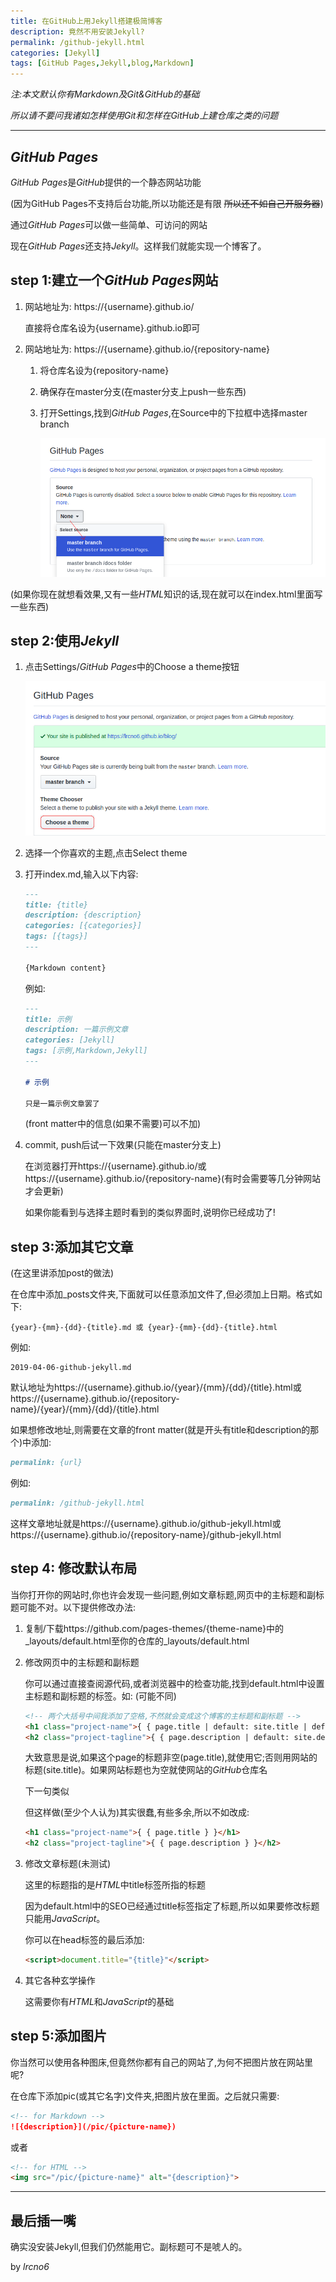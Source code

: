 ```yaml
---
title: 在GitHub上用Jekyll搭建极简博客
description: 竟然不用安装Jekyll?
permalink: /github-jekyll.html
categories: [Jekyll]
tags: [GitHub Pages,Jekyll,blog,Markdown]
---
```


*注:本文默认你有Markdown及Git&GitHub的基础*

*所以请不要问我诸如怎样使用Git和怎样在GitHub上建仓库之类的问题*

---

## *GitHub Pages*

*GitHub Pages*是*GitHub*提供的一个静态网站功能

(因为GitHub Pages不支持后台功能,所以功能还是有限 ~~所以还不如自己开服务器~~)

通过*GitHub Pages*可以做一些简单、可访问的网站

现在*GitHub Pages*还支持*Jekyll*。这样我们就能实现一个博客了。

## step 1:建立一个*GitHub Pages*网站

1. 网站地址为: https://{username}.github.io/

	直接将仓库名设为{username}.github.io即可
2. 网站地址为: https://{username}.github.io/{repository-name}

	1. 将仓库名设为{repository-name}
	2. 确保存在master分支(在master分支上push一些东西)
	3. 打开Settings,找到*GitHub Pages*,在Source中的下拉框中选择master branch

		![github-jekyll-001](/pic/github-jekyll-001.png)

(如果你现在就想看效果,又有一些*HTML*知识的话,现在就可以在index.html里面写一些东西)

## step 2:使用*Jekyll*

1. 点击Settings/*GitHub Pages*中的Choose a theme按钮

	![github-jekyll-002](/pic/github-jekyll-002.png)
2. 选择一个你喜欢的主题,点击Select theme
3. 打开index.md,输入以下内容:

	```md
	---
	title: {title}
	description: {description}
	categories: [{categories}]
	tags: [{tags}]
	---
	
	{Markdown content}
	```

	例如:

	```md
	---
	title: 示例
	description: 一篇示例文章
	categories: [Jekyll]
	tags: [示例,Markdown,Jekyll]
	---

	# 示例

	只是一篇示例文章罢了
	```

	(front matter中的信息(如果不需要)可以不加)

4. commit, push后试一下效果(只能在master分支上)

	在浏览器打开https://{username}.github.io/或https://{username}.github.io/{repository-name}(有时会需要等几分钟网站才会更新)

	如果你能看到与选择主题时看到的类似界面时,说明你已经成功了!

## step 3:添加其它文章

<!-- 其实只要在仓库中添加{filename}.md或{filename}.html即可(其实*HTML*文件本人并没有试验过) -->

<!-- 地址就是https://{username}.github.io/{filename}.html或https://{username}.github.io/{repository-name}/{filename}.html -->

(在这里讲添加post的做法)

在仓库中添加_posts文件夹,下面就可以任意添加文件了,但必须加上日期。格式如下:

```
{year}-{mm}-{dd}-{title}.md 或 {year}-{mm}-{dd}-{title}.html
```


例如:

```
2019-04-06-github-jekyll.md
```

默认地址为https://{username}.github.io/{year}/{mm}/{dd}/{title}.html或https://{username}.github.io/{repository-name}/{year}/{mm}/{dd}/{title}.html

如果想修改地址,则需要在文章的front matter(就是开头有title和description的那个)中添加:

```md
permalink: {url}
```

例如:

```md
permalink: /github-jekyll.html
```

这样文章地址就是https://{username}.github.io/github-jekyll.html或https://{username}.github.io/{repository-name}/github-jekyll.html

## step 4: 修改默认布局

当你打开你的网站时,你也许会发现一些问题,例如文章标题,网页中的主标题和副标题可能不对。以下提供修改办法:

1. 复制/下载https://github.com/pages-themes/{theme-name}中的_layouts/default.html至你的仓库的_layouts/default.html

2. 修改网页中的主标题和副标题

	你可以通过直接查阅源代码,或者浏览器中的检查功能,找到default.html中设置主标题和副标题的标签。如: (可能不同)

	```html
	<!-- 两个大括号中间我添加了空格,不然就会变成这个博客的主标题和副标题 -->
	<h1 class="project-name">{ { page.title | default: site.title | default: site.github.repository_name } }</h1>
    <h2 class="project-tagline">{ { page.description | default: site.description | default: site.github.project_tagline } }</h2>
	```

	大致意思是说,如果这个page的标题非空(page.title),就使用它;否则用网站的标题(site.title)。如果网站标题也为空就使网站的*GitHub*仓库名

	下一句类似

	但这样做(至少个人认为)其实很蠢,有些多余,所以不如改成:

	```html
	<h1 class="project-name">{ { page.title } }</h1>
    <h2 class="project-tagline">{ { page.description } }</h2>
	```

3. 修改文章标题(未测试)

	这里的标题指的是*HTML*中title标签所指的标题

	因为default.html中的SEO已经通过title标签指定了标题,所以如果要修改标题只能用*JavaScript*。

	你可以在head标签的最后添加:

	```html
	<script>document.title="{title}"</script>
	```

4. 其它各种玄学操作

	这需要你有*HTML*和*JavaScript*的基础

## step 5:添加图片

你当然可以使用各种图床,但竟然你都有自己的网站了,为何不把图片放在网站里呢?

在仓库下添加pic(或其它名字)文件夹,把图片放在里面。之后就只需要:

```md
<!-- for Markdown -->
![{description}](/pic/{picture-name})
```

或者

```html
<!-- for HTML -->
<img src="/pic/{picture-name}" alt="{description}">
```

---

## 最后插一嘴

确实没安装Jekyll,但我们仍然能用它。副标题可不是唬人的。

by *lrcno6*